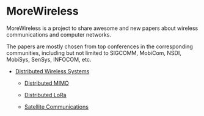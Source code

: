 # MoreWireless

MoreWireless is a project to share awesome and new papers about wireless communications and computer networks.

The papers are mostly chosen from top conferences in the corresponding communities, including but not limited to SIGCOMM, MobiCom, NSDI, MobiSys, SenSys, INFOCOM, etc.

- [Distributed Wireless Systems](./distributed_wireless_systems/README.md)
    - [Distributed MIMO](./distributed_wireless_systems/distributed_mimo.md)
    - [Distributed LoRa](./distributed_wireless_systems/lora_receiver.md)

    - [Satellite Communications](./distributed_wireless_systems/satellite_comm.md)

